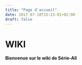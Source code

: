```yaml
---
title: "Page d'accueil"
date: 2017-07-18T15:23:01+02:00
draft: false
---
```


# WIKI
__Bienvenue sur le wiki de Série-All__
